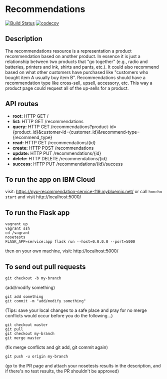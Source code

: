# Recommendations

[![Build Status](https://travis-ci.org/nyudevops-recommendation/recommendations.svg?branch=master)](https://travis-ci.org/nyudevops-recommendation/recommendations)
[![codecov](https://codecov.io/gh/nyudevops-recommendation/recommendations/branch/master/graph/badge.svg)](https://codecov.io/gh/nyudevops-recommendation/recommendations)


## Description

The recommendations resource is a representation a product recommendation based on another product. In essence it is just a relationship between two products that "go together" (e.g., radio and batteries, printers and ink, shirts and pants, etc.). It could also recommend based on what other customers have purchased like "customers who bought item A usually buy item B". Recommendations should have a recommendation type like cross-sell, upsell, accessory, etc. This way a product page could request all of the up-sells for a product.   

## API routes
- **root:** HTTP GET /
- **list:** HTTP GET /recommendations
- **query:** HTTP GET /recommendations?product-id={product_id}&customer-id={customer_id}&recommend-type={recommend_type}
- **read:** HTTP GET /recommendations/{id}
- **create:** HTTP POST /recommendations 
- **update:** HTTP PUT /recommendations/{id}
- **delete:** HTTP DELETE /recommendations/{id}
- **success:** HTTP PUT /recommendations/{id}/success

## To run the app on IBM Cloud
visit: https://nyu-recommendation-service-f19.mybluemix.net/  or  call ``` honcho start ``` and visit  http://localhost:5000/

## To run the Flask app 

```
vagrant up
vagrant ssh
cd /vagrant
nosetests
FLASK_APP=service:app flask run --host=0.0.0.0 --port=5000
```
then on your own machine, visit: http://localhost:5000/

## To send out pull requests

```
git checkout -b my-branch
```
(add/modify something)
```
git add something
git commit -m "add/modify something"
```
(Tips: save your local changes to a safe place and pray for no merge conflicts would occur before you do the following...)  
```
git checkout master
git pull
git checkout my-branch
git merge master
```
(fix merge conflicts and git add, git commit again)
```
git push -u origin my-branch
```
(go to the PR page and attach your nosetests results in the description, and if there's no test results, the PR shouldn't be approved)

